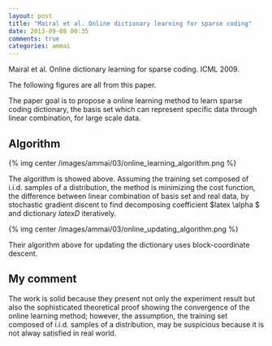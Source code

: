 ```yaml
---
layout: post
title: "Mairal et al. Online dictionary learning for sparse coding"
date: 2013-09-08 00:35
comments: true
categories: ammai 
---
```


Mairal et al. Online dictionary learning for sparse coding. ICML 2009.	

The following figures are all from this paper. 

The paper goal is to propose a online learning method to learn sparse coding dictionary, the basis set which can represent specific data through linear combination, for large scale data. 

## Algorithm

{% img center /images/ammai/03/online_learning_algorithm.png %}

The algorithm is showed above. Assuming the training set composed of i.i.d. samples of a distribution, the method is minimizing the cost function, the difference between linear combination of basis set and real data, by stochastic gradient discent to find decomposing coefficient $latex \alpha $ and dictionary $latex D$ iteratively. 

{% img center /images/ammai/03/online_updating_algorithm.png %}

Their algorithm above for updating the dictionary uses block-coordinate descent. 

## My comment

The work is solid because they present not only the experiment result  but also the sophisticated theoretical proof showing the convergence of the online learning method; however, the assumption, the training set composed of i.i.d. samples of a distribution, may be suspicious because it is not alway satisfied in real world.	
